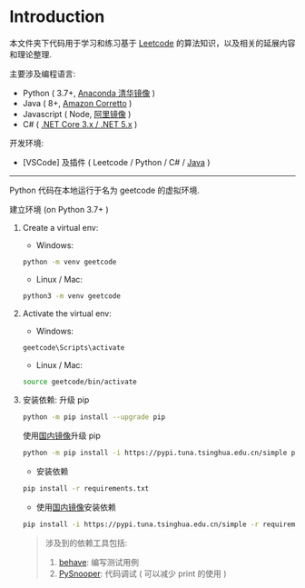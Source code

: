 # Introduction
本文件夹下代码用于学习和练习基于 [Leetcode](https://leetcode-cn.com) 的算法知识，以及相关的延展内容和理论整理.

主要涉及编程语言:

* Python ( 3.7+, [Anaconda 清华镜像](https://mirrors.tuna.tsinghua.edu.cn/anaconda/archive/) )
* Java ( 8+, [Amazon Corretto](https://aws.amazon.com/cn/corretto/) )
* Javascript ( Node, [阿里镜像](http://npm.taobao.org/mirrors/node/) )
* C# ( [.NET Core 3.x / .NET 5.x](https://dotnet.microsoft.com/download) )

开发环境:

* [VSCode] 及插件 ( Leetcode / Python / C# / [Java](https://aka.ms/vscode-java-installer-win) )

---
Python 代码在本地运行于名为 geetcode 的虚拟环境.

建立环境 (on Python 3.7+ )

1. Create a virtual env:
   * Windows:

   ```bash
   python -m venv geetcode
   ```

   * Linux / Mac:

   ```bash
   python3 -m venv geetcode
   ```

2. Activate the virtual env:
   * Windows:

    ```bash
    geetcode\Scripts\activate
    ```

    * Linux / Mac:

    ```bash
    source geetcode/bin/activate
    ```

3. 安装依赖:
   升级 pip

   ```bash
   python -m pip install --upgrade pip
   ```

   使用[国内镜像](https://mirrors.tuna.tsinghua.edu.cn/help/pypi/)升级 pip
   ```bash
   python -m pip install -i https://pypi.tuna.tsinghua.edu.cn/simple pip -U
   ```

   * 安装依赖

    ```bash
    pip install -r requirements.txt
    ```

   * 使用[国内镜像](https://mirrors.tuna.tsinghua.edu.cn/help/pypi/)安装依赖

   ```bash
   pip install -i https://pypi.tuna.tsinghua.edu.cn/simple -r requirements.txt
   ```

   > 涉及到的依赖工具包括:
   > 1. [behave](https://behave.readthedocs.io/en/latest/tutorial.html):  编写测试用例
   > 2. [PySnooper](https://github.com/cool-RR/PySnooper): 代码调试 ( 可以减少 print 的使用 )

